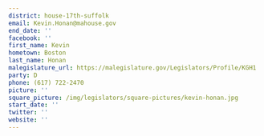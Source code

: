 ```yaml
---
district: house-17th-suffolk
email: Kevin.Honan@mahouse.gov
end_date: ''
facebook: ''
first_name: Kevin
hometown: Boston
last_name: Honan
malegislature_url: https://malegislature.gov/Legislators/Profile/KGH1
party: D
phone: (617) 722-2470
picture: ''
square_picture: /img/legislators/square-pictures/kevin-honan.jpg
start_date: ''
twitter: ''
website: ''
---
```

